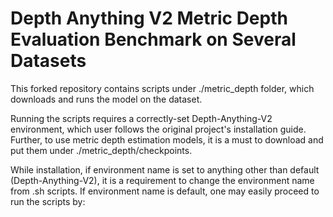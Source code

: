 # Depth Anything V2 Metric Depth Evaluation Benchmark on Several Datasets
This forked repository contains scripts under ./metric_depth folder, which downloads and runs the model on the dataset.

Running the scripts requires a correctly-set Depth-Anything-V2 environment, which user follows the original project's installation guide. Further, to use metric depth estimation models, it is a must to 
download and put them under ./metric_depth/checkpoints.

While installation, if environment name is set to anything other than default (Depth-Anything-V2), it is a requirement to change the environment name from .sh scripts.
If environment name is default, one may easily proceed to run the scripts by:
